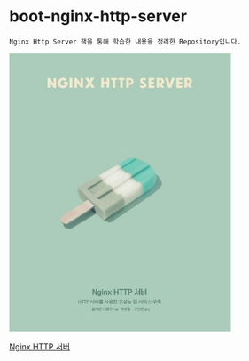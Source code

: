# boot-nginx-http-server

```
Nginx Http Server 책을 통해 학습한 내용을 정리한 Repository입니다.
```

<img src="img.png" width="400px" />


[Nginx HTTP 서버](https://product.kyobobook.co.kr/detail/S000001804909)



